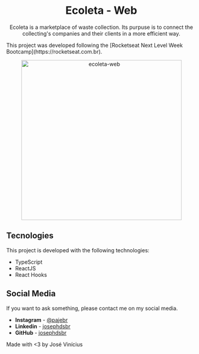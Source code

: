 <h1 align="center">Ecoleta - Web</h1>

<p align="center">
Ecoleta is a marketplace of waste collection. Its purpuse is to connect the collecting's companies and their clients in a more efficient way.
</p>
<p>This project was developed following the [Rocketseat Next Level Week Bootcamp](https://rocketseat.com.br).</p>

<div align="center">
    <img src="./github/images/ecoleta-web.gif" alt="ecoleta-web" height="425" />
</div>

## Tecnologies

This project is developed with the following technologies:

- TypeScript
- ReactJS
- React Hooks

## Social Media

If you want to ask something, please contact me on my social media.

* **Instagram** - [@pajebr](https://www.instagram.com/pajebr/)
* **Linkedin** -  [josephdsbr](https://www.linkedin.com/in/josephdsbr)
* **GitHub** - [josephdsbr](https://github.com/josephdsbr)

Made with <3 by José Vinícius